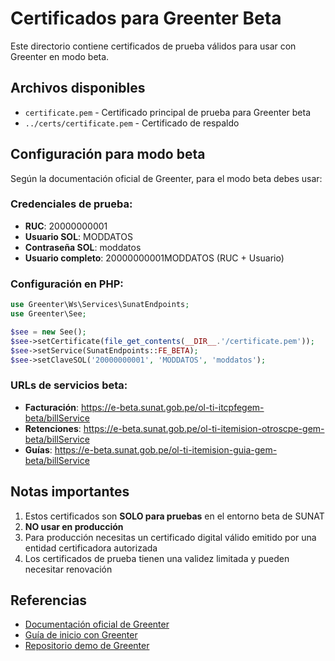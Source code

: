 # Certificados para Greenter Beta

Este directorio contiene certificados de prueba válidos para usar con Greenter en modo beta.

## Archivos disponibles

- `certificate.pem` - Certificado principal de prueba para Greenter beta
- `../certs/certificate.pem` - Certificado de respaldo

## Configuración para modo beta

Según la documentación oficial de Greenter, para el modo beta debes usar:

### Credenciales de prueba:
- **RUC**: 20000000001
- **Usuario SOL**: MODDATOS
- **Contraseña SOL**: moddatos
- **Usuario completo**: 20000000001MODDATOS (RUC + Usuario)

### Configuración en PHP:

```php
use Greenter\Ws\Services\SunatEndpoints;
use Greenter\See;

$see = new See();
$see->setCertificate(file_get_contents(__DIR__.'/certificate.pem'));
$see->setService(SunatEndpoints::FE_BETA);
$see->setClaveSOL('20000000001', 'MODDATOS', 'moddatos');
```

### URLs de servicios beta:
- **Facturación**: https://e-beta.sunat.gob.pe/ol-ti-itcpfegem-beta/billService
- **Retenciones**: https://e-beta.sunat.gob.pe/ol-ti-itemision-otroscpe-gem-beta/billService
- **Guías**: https://e-beta.sunat.gob.pe/ol-ti-itemision-guia-gem-beta/billService

## Notas importantes

1. Estos certificados son **SOLO para pruebas** en el entorno beta de SUNAT
2. **NO usar en producción**
3. Para producción necesitas un certificado digital válido emitido por una entidad certificadora autorizada
4. Los certificados de prueba tienen una validez limitada y pueden necesitar renovación

## Referencias

- [Documentación oficial de Greenter](https://greenter.dev/starter/)
- [Guía de inicio con Greenter](https://greenter.dev/starter/)
- [Repositorio demo de Greenter](https://github.com/thegreenter/demo)